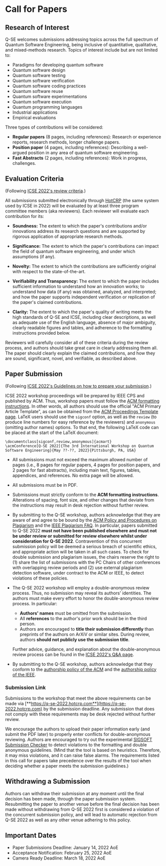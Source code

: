 # Call for Papers

## Research of Interest

Q-SE welcomes submissions addressing topics across the full spectrum of Quantum
Software Engineering, being inclusive of quantitative, qualitative, and
mixed-methods research.  Topics of interest include but are not limited to:

- Paradigms for developing quantum software
- Quantum software design
- Quantum software testing
- Quantum software verification
- Quantum software coding practices
- Quantum software reuse
- Quantum software experimentations
- Quantum software execution
- Quantum programming languages
- Industrial applications
- Empirical evaluations

Three types of contributions will be considered:

- **Regular papers** (8 pages, including references): Research or experience reports, research methods, longer challenge papers.
- **Position paper** (4 pages, including references): Describing a well-argued position in any area of quantum software engineering.
- **Fast Abstracts** (2 pages, including references): Work in progress, challenges.

## Evaluation Criteria

(Following [ICSE 2022's review criteria](https://conf.researchr.org/track/icse-2022/icse-2022-papers#review-criteria).)

All submissions submitted electronically through [HotCRP](https://q-se-2022.hotcrp.com)
(the same system used by ICSE in 2022) will be evaluated by at least three program
committee members (aka reviewers).  Each reviewer will evaluate each contribution
for its:

- **Soundness:** The extent to which the paper's contributions and/or
  innovations address its research questions and are supported by rigorous
  application of appropriate research methods.

- **Significance:** The extent to which the paper's contributions can impact the
  field of quantum software engineering, and under which assumptions (if any).

- **Novelty:** The extent to which the contributions are sufficiently original
  with respect to the state-of-the-art.

- **Verifiability and Transparency:** The extent to which the paper includes
  sufficient information to understand how an innovation works; to understand
  how data (if any) was obtained, analyzed, and interpreted; and how the paper
  supports independent verification or replication of the paper's claimed
  contributions.

- **Clarity:** The extent to which the paper's quality of writing meets the high
  standards of Q-SE and ICSE, including clear descriptions, as well as adequate
  use of the English language, absence of major ambiguity, clearly readable
  figures and tables, and adherence to the formatting instructions provided
  below.

Reviewers will carefully consider all of these criteria during the review
process, and authors should take great care in clearly addressing them all.  The
paper should clearly explain the claimed contributions, and how they are sound,
significant, novel, and verifiable, as described above.

## Paper Submission

(Following [ICSE 2022's Guidelines on how to prepare your submission](https://conf.researchr.org/track/icse-2022/icse-2022-papers#how-to-submit).)

ICSE 2022 workshop proceedings will be prepared by IEEE CPS and published by
ACM.  Thus, workshop papers must follow the
[ACM formatting instructions](https://www.acm.org/publications/proceedings-template).
In other words, all authors should use the official "ACM Primary Article Template",
as can be obtained from the [ACM Proceedings Template page](https://www.acm.org/publications/proceedings-template).
LaTeX users should use the `sigconf` option, as well as the `review` (to produce
line numbers for easy reference by the reviewers) and `anonymous` (omitting
author names) options.  To that end, the following LaTeX code can be placed at
the start of the LaTeX document:

```
\documentclass[sigconf,review,anonymous]{acmart}
\acmConference[Q-SE 2022]{The 3rd International Workshop on Quantum Software Engineering}{May ??-??, 2022}{Pittsburgh, PA, USA}
```

- All submissions must not exceed the maximum allowed number of pages (i.e.,
  8 pages for regular papers, 4 pages for position papers, and 2 pages for fast
  abstracts), including main text, figures, tables, appendices, and references.
  No extra page will be allowed.

- All submissions must be in PDF.

- Submissions must strictly conform to the **ACM formatting instructions**.
  Alterations of spacing, font size, and other changes that deviate from the
  instructions may result in desk rejection without further review.

- By submitting to the Q-SE workshop, authors acknowledge that they are aware of
  and agree to be bound by the [ACM Policy and Procedures on
  Plagiarism](https://www.acm.org/publications/policies/plagiarism) and the
  [IEEE Plagiarism FAQ](https://www.ieee.org/publications/rights/plagiarism/plagiarism.html).
  In particular, papers submitted to Q-SE 2022 **must not have been published
  elsewhere and must not be under review or submitted for review elsewhere
  whilst under consideration for Q-SE 2022**.  Contravention of this concurrent
  submission policy will be deemed a serious breach of scientific ethics, and
  appropriate action will be taken in all such cases.  To check for double
  submission and plagiarism issues, the chairs reserve the right to (1) share
  the list of submissions with the PC Chairs of other conferences with
  overlapping review periods and (2) use external plagiarism detection software,
  under contract to the ACM or IEEE, to detect violations of these policies.

- The Q-SE 2022 workshop will employ a double-anonymous review process.  Thus,
  no submission may reveal its authors' identities.  The authors must make every
  effort to honor the double-anonymous review process.  In particular:

    - **Authors' names** must be omitted from the submission.
    - All **references** to the author's prior work should be in the third person.
    - Authors are encouraged to **title their submission differently** than
  preprints of the authors on ArXiV or similar sites.  During review, authors
  **should not publicly use the submission title**.

  Further advice, guidance, and explanation about the double-anonymous review
  process can be found in the [ICSE 2022's Q&A page](https://conf.researchr.org/track/icse-2022/icse-2022-submitting-to-icse2022--q-a).

- By submitting to the Q-SE workshop, authors acknowledge that they conform to
  the [authorship policy of the ACM](https://www.acm.org/publications/policies/authorship)
  and the [authorship policy of the IEEE](https://journals.ieeeauthorcenter.ieee.org/become-an-ieee-journal-author/publishing-ethics/definition-of-authorship).

### Submission Link

Submissions to the workshop that meet the above requirements can be made via
[**https://q-se-2022.hotcrp.com**](https://q-se-2022.hotcrp.com) by the submission
deadline.  Any submission that does not comply with these requirements may be
desk rejected without further review.

We encourage the authors to upload their paper information early (and submit the
PDF later) to properly enter conflicts for double-anonymous reviewing.  Authors
are encouraged to try out the experimental [SIGSOFT Submission Checker](https://github.com/acmsigsoft/submission-checker)
to detect violations to the formatting and double anonymous guidelines.  (Mind
that the tool is based on heuristics.  Therefore, it may miss violations, and it
can raise false alarms.  The requirements listed in this call for papers take
precedence over the results of the tool when deciding whether a paper meets the
submission guidelines.)

## Withdrawing a Submission

Authors can withdraw their submission at any moment until the final decision has
been made, through the paper submission system.  Resubmitting the paper to
another venue before the final decision has been made without withdrawing from
Q-SE 2022 first is considered a violation of the concurrent submission policy,
and will lead to automatic rejection from Q-SE 2022 as well as any other venue
adhering to this policy.

## Important Dates

- Paper Submissions Deadline: January 14, 2022 AoE
- Acceptance Notification: February 25, 2022 AoE
- Camera Ready Deadline: March 18, 2022 AoE
